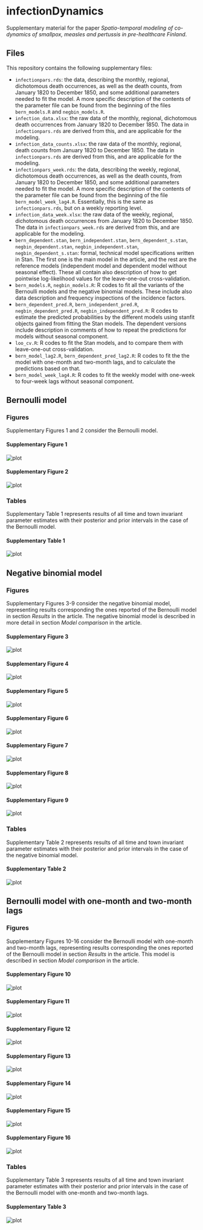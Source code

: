 # infectionDynamics

Supplementary material for the paper *Spatio-temporal modeling of co-dynamics of smallpox, measles and pertussis in pre-healthcare Finland*.

## Files

This repository contains the following supplementary files:
- `infectionpars.rds`: the data, describing the monthly, regional, dichotomous death occurrences, as well as the death counts, from January 1820 to December 1850, and some additional parameters needed to fit the model. A more specific description of the contents of the parameter file can be found from the beginning of the files `bern_models.R` and `negbin_models.R`.
- `infection_data.xlsx`: the raw data of the monthly, regional, dichotomous death occurrences from January 1820 to December 1850. The data in `infectionpars.rds` are derived from this, and are applicable for the modeling.
- `infection_data_counts.xlsx`: the raw data of the monthly, regional, death counts from January 1820 to December 1850. The data in `infectionpars.rds` are derived from this, and are applicable for the modeling.
- `infectionpars_week.rds`: the data, describing the weekly, regional, dichotomous death occurrences, as well as the death counts, from January 1820 to December 1850, and some additional parameters needed to fit the model. A more specific description of the contents of the parameter file can be found from the beginning of the file `bern_model_week_lag4.R`. Essentially, this is the same as `infectionpars.rds`, but on a weekly reporting level.
- `infection_data_week.xlsx`: the raw data of the weekly, regional, dichotomous death occurrences from January 1820 to December 1850. The data in `infectionpars_week.rds` are derived from this, and are applicable for the modeling.
- `bern_dependent.stan`, `bern_independent.stan`, `bern_dependent_s.stan`, `negbin_dependent.stan`, `negbin_independent.stan`, `negbin_dependent_s.stan`: formal, technical model specifications written in Stan. The first one is the main model in the article, and the rest are the reference models (independent model and dependent model without seasonal effect). These all contain also description of how to get pointwise log-likelihood values for the leave-one-out cross-validation.
- `bern_models.R`, `negbin_models.R`: R codes to fit all the variants of the Bernoulli models and the negative binomial models. These include also data description and frequency inspections of the incidence factors.
- `bern_dependent_pred.R`, `bern_independent_pred.R`, `negbin_dependent_pred.R`, `negbin_independent_pred.R`: R codes to estimate the predicted probabilities by the different models using stanfit objects gained from fitting the Stan models. The dependent versions include description in comments of how to repeat the predictions for models without seasonal component.
- `loo_cv.R`: R codes to fit the Stan models, and to compare them with leave-one-out cross-validation.
- `bern_model_lag2.R`, `bern_dependent_pred_lag2.R`: R codes to fit the the model with one-month and two-month lags, and to calculate the predictions based on that.
- `bern_model_week_lag4.R`: R codes to fit the weekly model with one-week to four-week lags without seasonal component.

## Bernoulli model
### Figures

Supplementary Figures 1 and 2 consider the Bernoulli model.

#### Supplementary Figure 1
![plot](./figures/supplementary_fig1.png)

#### Supplementary Figure 2
![plot](./figures/supplementary_fig2.png)

### Tables

Supplementary Table 1 represents results of all time and town invariant parameter estimates with their posterior and prior intervals in the case of the Bernoulli model.

#### Supplementary Table 1
![plot](./figures/supplementary_table1.png)

## Negative binomial model
### Figures

Supplementary Figures 3-9 consider the negative binomial model, representing results corresponding the ones reported of the Bernoulli model in section _Results_ in the article. The negative binomial model is described in more detail in section _Model comparison_ in the article.

#### Supplementary Figure 3
![plot](./figures/supplementary_fig3.png)

#### Supplementary Figure 4
![plot](./figures/supplementary_fig4.png)

#### Supplementary Figure 5
![plot](./figures/supplementary_fig5.png)

#### Supplementary Figure 6
![plot](./figures/supplementary_fig6.png)

#### Supplementary Figure 7
![plot](./figures/supplementary_fig7.png)

#### Supplementary Figure 8
![plot](./figures/supplementary_fig8.png)

#### Supplementary Figure 9
![plot](./figures/supplementary_fig9.png)

### Tables

Supplementary Table 2 represents results of all time and town invariant parameter estimates with their posterior and prior intervals in the case of the negative binomial model.

#### Supplementary Table 2
![plot](./figures/supplementary_table2.png)

## Bernoulli model with one-month and two-month lags
### Figures

Supplementary Figures 10-16 consider the Bernoulli model with one-month and two-month lags, representing results corresponding the ones reported of the Bernoulli model in section _Results_ in the article. This model is described in section _Model comparison_ in the article.

#### Supplementary Figure 10
![plot](./figures/supplementary_fig10.png)

#### Supplementary Figure 11
![plot](./figures/supplementary_fig11.png)

#### Supplementary Figure 12
![plot](./figures/supplementary_fig12.png)

#### Supplementary Figure 13
![plot](./figures/supplementary_fig13.png)

#### Supplementary Figure 14
![plot](./figures/supplementary_fig14.png)

#### Supplementary Figure 15
![plot](./figures/supplementary_fig15.png)

#### Supplementary Figure 16
![plot](./figures/supplementary_fig16.png)

### Tables

Supplementary Table 3 represents results of all time and town invariant parameter estimates with their posterior and prior intervals in the case of the Bernoulli model with one-month and two-month lags.

#### Supplementary Table 3
![plot](./figures/supplementary_table3.png)

